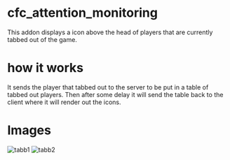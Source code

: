 # cfc_attention_monitoring
 This addon displays a icon above the head of players that are currently tabbed out of the game.

# how it works
  It sends the player that tabbed out to the server to be put in a table of tabbed out players.
  Then after some delay it will send the table back to the client where it will render out the 
  icons.

# Images
![tabb1](https://user-images.githubusercontent.com/84646760/142743666-d0929c1e-466e-49c5-a227-941f3ae16536.JPG)
![tabb2](https://user-images.githubusercontent.com/84646760/142743667-02aadd11-d6c2-46bb-b8ee-d89789cbfedd.JPG)
